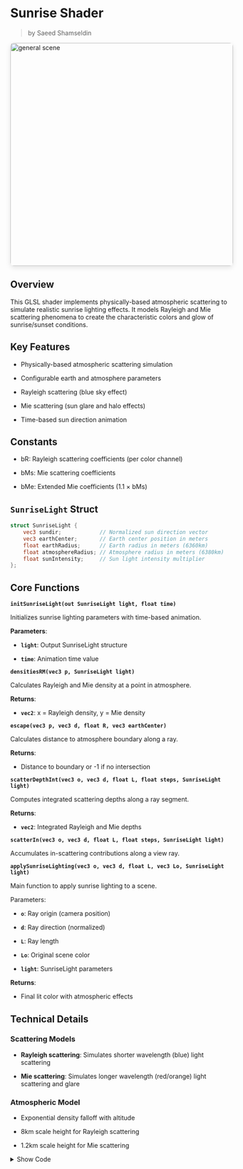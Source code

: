 <div class="container">
    <h1 class="main-heading">Sunrise Shader</h1>
    <blockquote class="author">by Saeed Shamseldin</blockquote>
</div>

<img src="../../../static/images/images4Shaders/sunrise.gif" alt="general scene" width="500" style="border-radius: 8px; box-shadow: 0 4px 12px rgba(0,0,0,0.1);">

## Overview

This GLSL shader implements physically-based atmospheric scattering to simulate realistic sunrise lighting effects. It models Rayleigh and Mie scattering phenomena to create the characteristic colors and glow of sunrise/sunset conditions.

## Key Features
- Physically-based atmospheric scattering simulation

- Configurable earth and atmosphere parameters

- Rayleigh scattering (blue sky effect)

- Mie scattering (sun glare and halo effects)

- Time-based sun direction animation

## Constants
- bR: Rayleigh scattering coefficients (per color channel)

- bMs: Mie scattering coefficients

- bMe: Extended Mie coefficients (1.1 × bMs)

## `SunriseLight` Struct
```glsl
struct SunriseLight {
    vec3 sundir;            // Normalized sun direction vector
    vec3 earthCenter;       // Earth center position in meters
    float earthRadius;      // Earth radius in meters (6360km)
    float atmosphereRadius; // Atmosphere radius in meters (6380km)
    float sunIntensity;     // Sun light intensity multiplier
};
```

## Core Functions

**`initSunriseLight(out SunriseLight light, float time)`**

Initializes sunrise lighting parameters with time-based animation.

**Parameters**:

- **`light`**: Output SunriseLight structure

- **`time`**: Animation time value

**`densitiesRM(vec3 p, SunriseLight light)`**

Calculates Rayleigh and Mie density at a point in atmosphere.

**Returns**:
  
  - **`vec2`**: x = Rayleigh density, y = Mie density

**`escape(vec3 p, vec3 d, float R, vec3 earthCenter)`**

Calculates distance to atmosphere boundary along a ray.

**Returns**:

- Distance to boundary or -1 if no intersection

**`scatterDepthInt(vec3 o, vec3 d, float L, float steps, SunriseLight light)`**

Computes integrated scattering depths along a ray segment.

**Returns**:

- **`vec2`**: Integrated Rayleigh and Mie depths

**`scatterIn(vec3 o, vec3 d, float L, float steps, SunriseLight light)`**

Accumulates in-scattering contributions along a view ray.

**`applySunriseLighting(vec3 o, vec3 d, float L, vec3 Lo, SunriseLight light)`**

Main function to apply sunrise lighting to a scene.

Parameters:

- **`o`**: Ray origin (camera position)

- **`d`**: Ray direction (normalized)

- **`L`**: Ray length

- **`Lo`**: Original scene color

- **`light`**: SunriseLight parameters

**Returns**:

- Final lit color with atmospheric effects

## Technical Details

### Scattering Models

- **Rayleigh scattering**: Simulates shorter wavelength (blue) light scattering

- **Mie scattering**: Simulates longer wavelength (red/orange) light scattering and glare

### Atmospheric Model

- Exponential density falloff with altitude

- 8km scale height for Rayleigh scattering

- 1.2km scale height for Mie scattering


<details>
<summary>Show Code</summary>
```glsl
// Global variables for sunrise lighting
vec2 totalDepthRM;
vec3 I_R, I_M;
const vec3 bR = vec3(58e-7, 135e-7, 331e-7); // Rayleigh scattering coefficient
const vec3 bMs = vec3(2e-5); // Mie scattering coefficients
const vec3 bMe = bMs * 1.1;

struct SunriseLight {
    vec3 sundir;
    vec3 earthCenter;
    float earthRadius;
    float atmosphereRadius;
    float sunIntensity;
};

void initSunriseLight(out SunriseLight light, float time) {
    light.sundir = normalize(vec3(.5, .4 * (1. + sin(.5 * time)), -1.));
    light.earthCenter = vec3(0., -6360e3, 0.);
    light.earthRadius = 6360e3;
    light.atmosphereRadius = 6380e3;
    light.sunIntensity = 10.0;
}

vec2 densitiesRM(vec3 p, SunriseLight light) {
    float h = max(0., length(p - light.earthCenter) - light.earthRadius);
    return vec2(exp(-h/8e3), exp(-h/12e2));
}

float escape(vec3 p, vec3 d, float R, vec3 earthCenter) {
    vec3 v = p - earthCenter;
    float b = dot(v, d);
    float det = b * b - dot(v, v) + R*R;
    if (det < 0.) return -1.;
    det = sqrt(det);
    float t1 = -b - det, t2 = -b + det;
    return (t1 >= 0.) ? t1 : t2;
}

vec2 scatterDepthInt(vec3 o, vec3 d, float L, float steps, SunriseLight light) {
    vec2 depthRMs = vec2(0.);
    L /= steps; d *= L;
    
    for (float i = 0.; i < steps; ++i)
        depthRMs += densitiesRM(o + d * i, light);

    return depthRMs * L;
}

void scatterIn(vec3 o, vec3 d, float L, float steps, SunriseLight light) {
    L /= steps; d *= L;

    for (float i = 0.; i < steps; ++i) {
        vec3 p = o + d * i;
        vec2 dRM = densitiesRM(p, light) * L;
        totalDepthRM += dRM;
        vec2 depthRMsum = totalDepthRM + scatterDepthInt(p, light.sundir, escape(p, light.sundir, light.atmosphereRadius, light.earthCenter), 4., light);
        vec3 A = exp(-bR * depthRMsum.x - bMe * depthRMsum.y);
        I_R += A * dRM.x;
        I_M += A * dRM.y;
    }
}

vec3 applySunriseLighting(vec3 o, vec3 d, float L, vec3 Lo, SunriseLight light) {
    totalDepthRM = vec2(0.);
    I_R = I_M = vec3(0.);
    scatterIn(o, d, L, 16., light);

    float mu = dot(d, light.sundir);
    return Lo + Lo * exp(-bR * totalDepthRM.x - bMe * totalDepthRM.y)
        + light.sunIntensity * (1. + mu * mu) * (
            I_R * bR * .0597 +
            I_M * bMs * .0196 / pow(1.58 - 1.52 * mu, 1.5));
}


```
</details>


## Engine Integrations

<div class="button-row">
  <a class="custom-button md-button" href="../../../../engines/unity/lighting/sunriseLight">Unity</a>
</div>